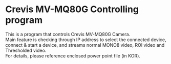 # Crevis MV-MQ80G Controlling program
This is a program that controls Crevis MV-MQ80G Camera.<br>
Main feature is checking through IP address to select the connected device, connect & start a device, and streams
normal MONO8 video, ROI video and Thresholded video.<br>
For details, please reference enclosed power point file (in KOR).
